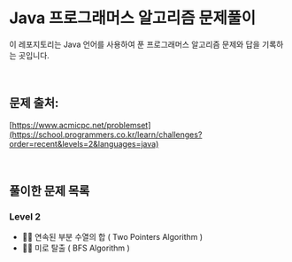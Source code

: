# Java 프로그래머스 알고리즘 문제풀이

이 레포지토리는 Java 언어를 사용하여 푼 프로그래머스 알고리즘 문제와 답을 기록하는 곳입니다.

<br>

## 문제 출처:

[https://www.acmicpc.net/problemset](https://school.programmers.co.kr/learn/challenges?order=recent&levels=2&languages=java)

<br>

## 풀이한 문제 목록
### Level 2
- 🧑‍💻 연속된 부분 수열의 합 ( Two Pointers Algorithm )
- 🧑‍💻 미로 탈출 ( BFS Algorithm )
